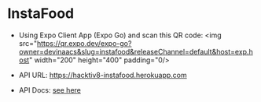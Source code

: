 # InstaFood

- Using Expo Client App (Expo Go) and scan this QR code: 
<img src="https://qr.expo.dev/expo-go?owner=devinaacs&slug=instafood&releaseChannel=default&host=exp.host" width="200" height="400" padding="0/>
 
- API URL: https://hacktiv8-instafood.herokuapp.com 
- API Docs: [see here](api_docs.md)
